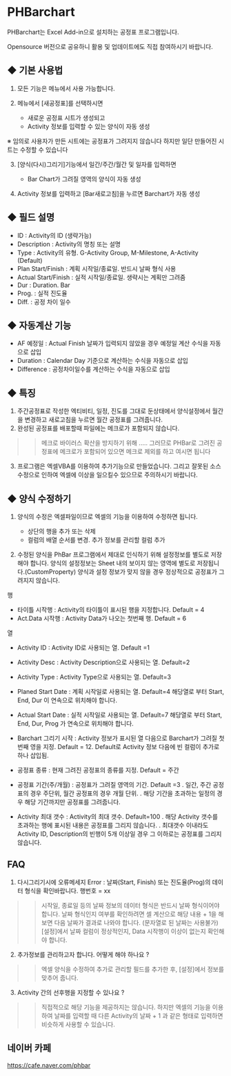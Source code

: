 PHBarchart
========

PHBarchart는 Excel Add-in으로 설치하는 공정표 프로그램입니다.

Opensource 버전으로 공유하니 활용 및 업데이트에도 직접 참여하시기 바랍니다.


## ◆ 기본 사용법

1. 모든 기능은 메뉴에서 사용 가능합니다.

2. 메뉴에서 [새공정표]를 선택하시면 
   - 새로운 공정표 시트가 생성되고
   - Activity 정보를 입력할 수 있는 양식이 자동 생성
  
  ※ 임의로 사용자가 만든 시트에는 공정표가 그려지지 않습니다
      하지만 일단 만들어진 시트는 수정할 수 있습니다

3. [양식(다시)그리기]기능에서 일간/주간/월간 및 일자를 입력하면
   - Bar Chart가 그려질 영역의 양식이 자동 생성

4. Activity 정보를 입력하고 [Bar새로고침]을 누르면 Barchart가 자동 생성

## ◆ 필드 설명
  - ID : Activity의 ID (생략가능)
  - Description : Activity의 명칭 또는 설명
  - Type : Activity의 유형. 
           G-Activity Group, M-Milestone, A-Activity (Default)
  - Plan Start/Finish : 계획 시작일/종료일. 반드시 날짜 형식 사용
  - Actual Start/Finish : 실적 시작일/종료일. 생략시는 계획만 그려줌
  - Dur : Duration. Bar
  - Prog. : 실적 진도율
  - Diff. : 공정 차이 일수

## ◆ 자동계산 기능
- AF 예정일 : Actual Finish 날짜가 입력되지 않았을 경우 예정일 계산 수식을 자동으로 삽입
- Duration : Calendar Day 기준으로 계산하는 수식을 자동으로 삽입
- Difference : 공정차이일수를 계산하는 수식을 자동으로 삽입


## ◆ 특징 
1. 주간공정표로 작성한 엑티비티, 일정, 진도를 그대로 둔상태에서 양식설정에서 월간을 변경하고 
    새로고침을 누르면 월간 공정표를 그려줍니다.
2. 완성된 공정표를 배포할때 파일에는 메크로가 포함되지 않습니다.
  >> 메크로 바이러스 확산을 방지하기 위해 .....
      그러므로 PHBar로 그려진 공정표에 메크로가 포함되어 있으면 
      메크로 제외를 하고 여시면 됩니다
3. 프로그램은 엑셀VBA를 이용하여 추가기능으로 만들었습니다.
  그리고 잘못된 소스 수정으로 인하여 엑셀에 이상을 일으킬수 있으므로 주의하시기 바랍니다.


## ◆  양식 수정하기

1. 양식의 수정은 엑셀파일이므로 엑셀의 기능을 이용하여 수정하면 됩니다.
   - 상단의 행을 추가 또는 삭제
   - 컬럼의 배열 순서를 변경. 추가 정보를 관리할 컬럼 추가

2. 수정된 양식을 PhBar 프로그램에서 제대로 인식하기 위해 설정정보를 별도로 저장해야 합니다.
   양식의 설정정보는 Sheet 내의 보이지 않는 영역에 별도로 저장됩니다.(CustomProperty)
   양식과 설정 정보가 맞지 않을 경우 정상적으로 공정표가 그려지지 않습니다.

  행
  - 타이틀 시작행 : Activity의 타이틀이 표시된 행을 지정합니다. Default = 4
  - Act.Data 시작행 : Activity Data가 나오는 첫번째 행. Default = 6

  열
  - Activity ID : Activity ID로 사용되는 열. Default =1
  - Activity Desc : Activity Description으로 사용되는 열. Default=2
  - Activity Type : Activity Type으로 사용되는 열. Default=3
  - Planed Start Date : 계획 시작일로 사용되는 열. Default=4
         해당열로 부터 Start, End, Dur 이 연속으로 위치해야 합니다.
  - Actual Start Date : 실적 시작일로 사용되는 열. Default=7
         해당열로 부터 Start, End, Dur, Prog 가 연속으로 위치해야 합니다.
  - Barchart 그리기 시작 : Activity 정보가 표시된 열 다음으로 Barchart가 그려질 첫번째 영을 지정. 
        Default = 12. Default로 Activity 정보 다음에 빈 컬럼이 추가로 하나 삽입됨.  

  - 공정표 종류 : 현재 그려진 공정표의 종류를 지정. Default = 주간
  - 공정표 기간(주/개월) : 공정표가 그려질 영역의 기간. Default =3
      . 일간, 주간 공정표의 경우 주단위, 월간 공정표의 경우 개월 단위.
      . 해당 기간을 초과하는 일정의 경우 해당 기간까지만 공정표를 그려줍니다.
  - Activity 최대 갯수 : Activity의 최대 갯수. Default=100
      . 해당 Activity 갯수를 초과하는 행에 표시된 내용은 공정표를 그리지 않습니다.
      . 최대갯수 이내라도 Activity ID, Description의 빈행이 5개 이상일 경우 
        그 이하로는 공정표를 그리지 않습니다.

## FAQ

1.  다시그리기시에 오류메세지
   Error : 날짜(Start, Finish) 또는 진도율(Prog)의 데이터 형식을 확인바랍니다. 행번호 = xx

>>  시작일, 종료일 등의 날짜 정보의 데이터 형식은 반드시 날짜 형식이어야 합니다.
   날짜 형식인지 여부를 확인하려면 셀 계산으로 해당 내용 + 1을 해보면 다음 날짜가 결과로 나와야 합니다. (문자열로 된 날짜는 사용불가)
>> [설정]에서 날짜 컬럼이 정상적인지, Data 시작행이 이상이 없는지 확인해야 합니다.

2. 추가정보를 관리하고자 합니다. 어떻게 해야 하나요 ?

>> 엑셀 양식을 수정하여 추가로 관리할 필드를 추가한 후, [설정]에서 정보를 맞추어 줍니다.

3. Activity 간의 선후행을 지정할 수 있나요 ?

>> 직접적으로 해당 기능을 제공하지는 않습니다. 
  하지만 엑셀의 기능을 이용하여 날짜를 입력할 때 다른 Activity의 날짜 + 1 과 같은 형태로 입력하면 비슷하게 사용할 수 있습니다.

## 네이버 카페

https://cafe.naver.com/phbar
